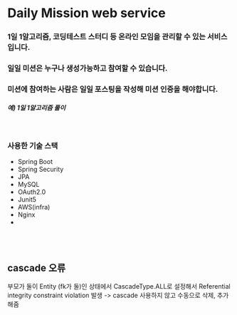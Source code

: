 # Daily Mission web service

### 1일 1알고리즘,  코딩테스트 스터디 등 온라인 모임을 관리할 수 있는 서비스입니다.
### 일일 미션은 누구나 생성가능하고 참여할 수 있습니다.
### 미션에 참여하는 사람은 일일 포스팅을 작성해 미션 인증을 해야합니다.


##### 예) 1일 1알고리즘 풀이

<br>

### 사용한 기술 스택
+ Spring Boot
+ Spring Security
+ JPA
+ MySQL
+ OAuth2.0
+ Junit5
+ AWS(infra) 
+ Nginx
+ 
<br>
<br>

## cascade 오류
부모가 둘이 Entity (fk가 둘)인 상태에서 CascadeType.ALL로 설정해서 Referential integrity constraint violation 발생
-> cascade 사용하지 않고 수동으로 삭제, 추가 해줌
